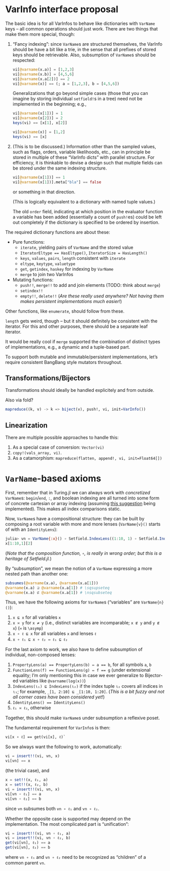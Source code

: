 # VarInfo interface proposal

The basic idea is for all VarInfos to behave like dictionaries with `VarName` keys – all common
operations should just work.  There are two things that make them more special, though:

1. “Fancy indexing”: since `VarName`s are structured themselves, the VarInfo should be have a bit
   like a trie, in the sense that all prefixes of stored keys should be retrievable.  Also,
   subsumption of `VarName`s should be respected:

    ```julia
    vi[@varname(x.a)] = [1,2,3]
    vi[@varname(x.b)] = [4,5,6]
    vi[@varname(x.a[2])] == 2
    vi[@varname(x)] == (; a = [1,2,3], b = [4,5,6])
    ```
      
    Generalizations that go beyond simple cases (those that you can imagine by storing individual `setfield!`s in a tree) need not be implemented in the beginning; e.g.,

    ```julia
    vi[@varname(x[1])] = 1
    vi[@varname(x[2])] = 2
    keys(vi) == [x[1], x[2]]
    
    vi[@varname(x)] = [1,2]
    keys(vi) == [x]
    ```
    
2. (This is to be discussed.)  Information other than the sampled values, such as flags, orders, variable likelihoods, etc., can in principle be stored in multiple of these “VarInfo dicts” with parallel structure.  For efficiency, it is thinkable to devise a design such that multiple fields can be stored under the same indexing structure.

    ```julia
    vi[@varname(x[1])] == 1
    vi[@varname(x[1])].meta["bla"] == false
    ```
    
    or something in that direction.
    
    (This is logically equivalent to a dictionary with named tuple values.)
    
    The old `order` field, indicating at which position in the evaluator function a variable has been added (essentially a count of `push!`es) could be left out completely if the dictionary is specified to be ordered by insertion.
    
The required dictionary functions are about these:

- Pure functions: 
  - `iterate`, yielding pairs of `VarName` and the stored value
  - `IteratorEltype == HasEltype()`, `IteratorSize = HasLength()`
  - `keys`, `values`, `pairs`, `length` consistent with `iterate`
  - `eltype`, `keytype`, `valuetype`
  - `get`, `getindex`, `haskey` for indexing by `VarName`
  - `merge` to join two VarInfos
- Mutating functions:
  - `push!!`, `merge!!` to add and join elements (TODO: think about `merge`)
  - `setindex!!`
  - `empty!!`, `delete!!` (_Are these really used anywhere? Not having them makes persistent implementations much easier!_)

Other functions, like `enumerate`, should follow from these.

`length` gets weird, though – but it should definitely be consistent with the iterator.  For this and other purposes, there should be a separate leaf iterator.
  
It would be really cool if `merge` supported the combination of distinct types of implementations, e.g., a dynamic and a tuple-based part.

To support both mutable and immutable/persistent implementations, let’s require consistent BangBang style mutators throughout.
  
## Transformations/Bijectors

Transformations should ideally be handled explicitely and from outside. 

Also via fold?

```julia
mapreduce((k, v) -> k => biject(v), push!, vi, init=VarInfo())
```

## Linearization

There are multiple possible approaches to handle this:

1. As a special case of conversion: `Vector(vi)`
2. `copy!(vals_array, vi)`.
3. As a catamorphism: `mapreduce(flatten, append!, vi, init=Float64[])`


# `VarName`-based axioms

First, remember that in Turing.jl we can always work with _concretized_ `VarName`s: `begin`/`end`,
`:`, and boolean indexing are all turned into some form of concrete cartesian or array indexing
(assuming [this suggestion](https://github.com/TuringLang/AbstractPPL.jl/issues/35) being
implemented).  This makes all index comparisons static.

Now, `VarName`s have a compositional structure: they can be built by composing a root variable with
more and more lenses (`VarName{v}()` starts of with an `IdentityLens`):

```julia
julia> vn = VarName{:x}() ∘ Setfield.IndexLens((1:10, 1) ∘ Setfield.IndexLens((2, )))
x[1:10,1][2]
```

(_Note that the composition function, `∘`, is really in wrong order; but this is a heritage of
Setfield.jl._)

By “subsumption”, we mean the notion of a `VarName` expressing a more nested path than another one:

```julia
subsumes(@varname(x.a), @varname(x.a[1]))
@varname(x.a) ⊒ @varname(x.a[1]) # \sqsupseteq
@varname(x.a) ⋢ @varname(x.a[1]) # \nsqsubseteq
```

Thus, we have the following axioms for `VarName`s (“variables” are `VarName{n}()`):

1. `x ⊑ x` for all variables `x`
2. `x ≍ y` for `x ≠ y` (i.e., distinct variables are incomparable; `x ⋢ y` and `y ⋢ x`) (`≍` is `\asymp`)
3. `x ∘ ℓ ⊑ x` for all variables `x` and lenses `ℓ`
4. `x ∘ ℓ₁ ⊑ x ∘ ℓ₂ ⇔ ℓ₁ ⊑ ℓ₂`

For the last axiom to work, we also have to define subsumption of individual, non-composed lenses:

1. `PropertyLens(a) == PropertyLens(b) ⇔ a == b`, for all symbols `a`, `b`
2. `FunctionLens(f) == FunctionLens(g) ⇔ f == g` (under extensional equality; I’m only mentioning
   this in case we ever generalize to Bijector-ed variables like `@varname(log(x))`)
3. `IndexLens(ι₁) ⊑ IndexLens(ι₂)` if the index tuple `ι₂` covers all indices in `ι₁`; for example,
   `_[1, 2:10] ⊑ _[1:10, 1:20]`.  (_This is a bit fuzzy and not all corner cases have been
   considered yet!_)
4. `IdentityLens() == IdentityLens()`
4. `ℓ₁ ≍ ℓ₂`, otherwise

Together, this should make `VarName`s under subsumption a reflexive poset.

The fundamental requirement for `VarInfo`s is then:

```
vi[x ∘ ℓ] == get(vi[x], ℓ)`
```

So we always want the following to work, automatically:

```julia
vi = insert!!(vi, vn, x)
vi[vn] == x
```

(the trivial case), and

```julia
x = set!!(x, ℓ₁, a)
x = set!!(x, ℓ₂, b)
vi = insert!!(vi, vn, x)
vi[vn ∘ ℓ₁] == a
vi[vn ∘ ℓ₂] == b
```

since `vn` subsumes both `vn ∘ ℓ₁` and `vn ∘ ℓ₂`.

Whether the opposite case is supported may depend on the implementation.  The most complicated part
is “unification”:

```julia
vi = insert!!(vi, vn ∘ ℓ₁, a)
vi = insert!!(vi, vn ∘ ℓ₂, b)
get(vi[vn], ℓ₁) == a
get(vi[vn], ℓ₂) == b
```

where `vn ∘ ℓ₁` and `vn ∘ ℓ₂` need to be recognized as “children” of a common parent `vn`.


